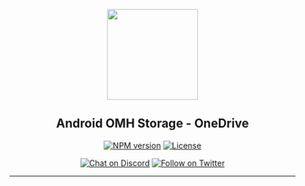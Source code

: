 <p align="center">
  <a href="https://www.openmobilehub.com/">
    <img width="160px" src="https://www.openmobilehub.com/images/logo/omh_logo.png"/><br/>
  </a>
  <h2 align="center">Android OMH Storage - OneDrive</h2>
</p>

<p align="center">
  <a href="https://central.sonatype.com/artifact/com.openmobilehub.android.storage/plugin-onedrive"><img src="https://img.shields.io/maven-central/v/com.openmobilehub.android.storage/plugin-onedrive" alt="NPM version"/></a>
  <a href="https://github.com/openmobilehub/android-omh-storage/blob/main/LICENSE"><img src="https://img.shields.io/github/license/openmobilehub/android-omh-storage" alt="License"/></a>
</p>

<p align="center">
  <a href="https://discord.com/invite/yTAFKbeVMw"><img src="https://img.shields.io/discord/1115727214827278446.svg?style=flat&colorA=7289da&label=Chat%20on%20Discord" alt="Chat on Discord"/></a>
  <a href="https://twitter.com/openmobilehub"><img src="https://img.shields.io/twitter/follow/rnfirebase.svg?style=flat&colorA=1da1f2&colorB=&label=Follow%20on%20Twitter" alt="Follow on Twitter"/></a>
</p>

---
